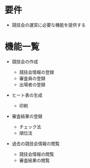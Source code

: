 # 要件

- 競技会の運営に必要な機能を提供する

# 機能一覧

- 競技会の作成
  - 競技会情報の登録
  - 審査員の登録
  - 出場者の登録

- ヒート表の生成
  - 印刷

- 審査結果の登録
  - チェック法
  - 順位法

- 過去の競技会情報の閲覧
  - 競技会情報の閲覧
  - 審査結果の閲覧

